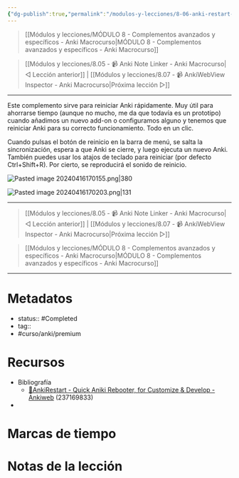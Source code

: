 ```yaml
---
{"dg-publish":true,"permalink":"/modulos-y-lecciones/8-06-anki-restart-anki-macrocurso/","noteIcon":"","updated":"2024-05-21T22:14:06.608+02:00"}
---
```



> [[Módulos y lecciones/MÓDULO 8 - Complementos avanzados y específicos - Anki Macrocurso\|MÓDULO 8 - Complementos avanzados y específicos - Anki Macrocurso]]

> [[Módulos y lecciones/8.05 - 📹 Anki Note Linker - Anki Macrocurso\|◁ Lección anterior]] | [[Módulos y lecciones/8.07 - 📹 AnkiWebView Inspector - Anki Macrocurso\|Próxima lección ▷]]

---

Este complemento sirve para reiniciar Anki rápidamente. Muy útil para ahorrarse tiempo (aunque no mucho, me da que todavía es un prototipo) cuando añadimos un nuevo add-on o configuramos alguno y tenemos que reiniciar Anki para su correcto funcionamiento. Todo en un clic.

Cuando pulsas el botón de reinicio en la barra de menú, se salta la sincronización, espera a que Anki se cierre, y luego ejecuta un nuevo Anki. También puedes usar los atajos de teclado para reiniciar (por defecto Ctrl+Shift+R). Por cierto, se reproducirá el sonido de reinicio.

![Pasted image 20240416170155.png|380](/img/user/ANEXOS/Pasted%20image%2020240416170155.png)

![Pasted image 20240416170203.png|131](/img/user/ANEXOS/Pasted%20image%2020240416170203.png)


---

> [[Módulos y lecciones/8.05 - 📹 Anki Note Linker - Anki Macrocurso\|◁ Lección anterior]] | [[Módulos y lecciones/8.07 - 📹 AnkiWebView Inspector - Anki Macrocurso\|Próxima lección ▷]]

> [[Módulos y lecciones/MÓDULO 8 - Complementos avanzados y específicos - Anki Macrocurso\|MÓDULO 8 - Complementos avanzados y específicos - Anki Macrocurso]]

---
# Metadatos
- status:: #Completed 
- tag:: 
- #curso/anki/premium

# Recursos
- Bibliografía
	- [🔂AnkiRestart - Quick Aniki Rebooter, for Customize & Develop - Ankiweb](https://ankiweb.net/shared/info/237169833) (237169833)
- 

# Marcas de tiempo


# Notas de la lección
